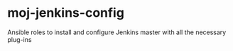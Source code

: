 # moj-jenkins-config
Ansible roles to install and configure Jenkins master with all the necessary plug-ins

